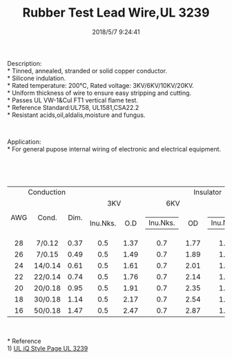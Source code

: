 ﻿---
layout: post 
title: Rubber Test Lead Wire,UL 3239
tags: Flexible
categories: wire-cable
overview: For general pupose internal wiring of electronic and electrical equipment.
series: FN10
part_number: 10-3239-0
thumb_img: 
small_img: static/202105/26-20210603.jpg
date: 2018/5/7 9:24:41
---


<p>
	Description:<br />
* Tinned, annealed, stranded or solid copper conductor.<br />
* Silicone indulation.<br />
* Rated temperature: 200℃, Rated voltage: 3KV/6KV/10KV/20KV.<br />
* Uniform thickness of wire to ensure easy stripping and cutting.<br />
* Passes UL VW-1&amp;Cul FT1 vertical flame test.<br />
* Reference Standard:UL758, UL1581,CSA22.2 <br />
* Resistant acids,oil,aldalis,moisture and fungus.
</p>
<p>
	<br />
</p>
<p>
	Application:<br />
* For general pupose internal wiring of electronic and electrical equipment.
</p>
<p>
	<br />
</p>
<br />
<div class="table-responsive">
	<table class="table table-bordered table-hover table-condensed">
		<tbody>
			<tr>
				<td colspan="3" align="center">
					Conduction
				</td>
				<td colspan="8" align="center">
					Insulator
				</td>
			</tr>
			<tr>
				<td rowspan="2" align="center">
					AWG
				</td>
				<td rowspan="2" align="center">
					Cond.
				</td>
				<td rowspan="2" align="center">
					Dim.
				</td>
				<td colspan="2" align="center">
					3KV
				</td>
				<td colspan="2" align="center">
					6KV
				</td>
				<td colspan="2" align="center">
					10KV
				</td>
				<td colspan="2" align="center">
					20KV
				</td>
			</tr>
			<tr>
				<td align="center">
					Inu.Nks.
				</td>
				<td align="center">
					O.D
				</td>
				<td align="center">
					<table class="table table-bordered table-hover table-condensed">
						<tbody>
							<tr>
								<td align="center">
									Inu.Nks.<br />
								</td>
							</tr>
						</tbody>
					</table>
				</td>
				<td align="center">
					OD
				</td>
				<td align="center">
					<table class="table table-bordered table-hover table-condensed">
						<tbody>
							<tr>
								<td align="center">
									Inu.Nks.<br />
								</td>
							</tr>
						</tbody>
					</table>
				</td>
				<td align="center">
					OD
				</td>
				<td align="center">
					<table class="table table-bordered table-hover table-condensed">
						<tbody>
							<tr>
								<td align="center">
									Inu.Nks.<br />
								</td>
							</tr>
						</tbody>
					</table>
				</td>
				<td align="center">
					OD
				</td>
			</tr>
			<tr>
				<td align="center">
					28
				</td>
				<td align="center">
					7/0.12
				</td>
				<td align="center">
					0.37
				</td>
				<td align="center">
					0.5
				</td>
				<td align="center">
					1.37
				</td>
				<td align="center">
					0.7
				</td>
				<td align="center">
					1.77
				</td>
				<td align="center">
					1.0
				</td>
				<td align="center">
					2.37
				</td>
				<td align="center">
					1.3
				</td>
				<td align="center">
					2.97
				</td>
			</tr>
			<tr>
				<td align="center">
					26
				</td>
				<td align="center">
					7/0.15
				</td>
				<td align="center">
					0.49
				</td>
				<td align="center">
					0.5
				</td>
				<td align="center">
					1.49
				</td>
				<td align="center">
					0.7
				</td>
				<td align="center">
					1.89
				</td>
				<td align="center">
					1.0
				</td>
				<td align="center">
					2.49
				</td>
				<td align="center">
					1.3
				</td>
				<td align="center">
					2.03
				</td>
			</tr>
			<tr>
				<td align="center">
					24
				</td>
				<td align="center">
					14/0.14
				</td>
				<td align="center">
					0.61
				</td>
				<td align="center">
					0.5
				</td>
				<td align="center">
					1.61
				</td>
				<td align="center">
					0.7
				</td>
				<td align="center">
					2.01
				</td>
				<td align="center">
					1.0
				</td>
				<td align="center">
					2.61
				</td>
				<td align="center">
					1.3
				</td>
				<td align="center">
					3.20
				</td>
			</tr>
			<tr>
				<td align="center">
					22
				</td>
				<td align="center">
					22/0.14
				</td>
				<td align="center">
					0.74
				</td>
				<td align="center">
					0.5
				</td>
				<td align="center">
					1.76
				</td>
				<td align="center">
					0.7
				</td>
				<td align="center">
					2.14
				</td>
				<td align="center">
					1.0
				</td>
				<td align="center">
					2.76
				</td>
				<td align="center">
					1.3
				</td>
				<td align="center">
					3.36
				</td>
			</tr>
			<tr>
				<td align="center">
					20
				</td>
				<td align="center">
					20/0.18
				</td>
				<td align="center">
					0.95
				</td>
				<td align="center">
					0.5
				</td>
				<td align="center">
					1.91
				</td>
				<td align="center">
					0.7
				</td>
				<td align="center">
					2.35
				</td>
				<td align="center">
					1.0
				</td>
				<td align="center">
					2.95
				</td>
				<td align="center">
					1.3
				</td>
				<td align="center">
					3.51
				</td>
			</tr>
			<tr>
				<td align="center">
					18
				</td>
				<td align="center">
					30/0.18
				</td>
				<td align="center">
					1.14
				</td>
				<td align="center">
					0.5
				</td>
				<td align="center">
					2.17
				</td>
				<td align="center">
					0.7
				</td>
				<td align="center">
					2.54
				</td>
				<td align="center">
					1.0
				</td>
				<td align="center">
					3.17
				</td>
				<td align="center">
					1.3
				</td>
				<td align="center">
					3.37
				</td>
			</tr>
			<tr>
				<td align="center">
					16
				</td>
				<td align="center">
					50/0.18
				</td>
				<td align="center">
					1.47
				</td>
				<td align="center">
					0.5
				</td>
				<td align="center">
					2.47
				</td>
				<td align="center">
					0.7
				</td>
				<td align="center">
					2.87
				</td>
				<td align="center">
					1.0
				</td>
				<td align="center">
					3.47
				</td>
				<td align="center">
					1.3
				</td>
				<td align="center">
					4.07
				</td>
			</tr>
		</tbody>
	</table>
</div>
<p>
	<br />
</p>
<p>
	* Reference<br />
1) <a href="http://iq.ul.com/awm/stylepage.aspx?Style=3239" target="_blank">UL iQ Style Page UL 3239 </a> 
</p>
